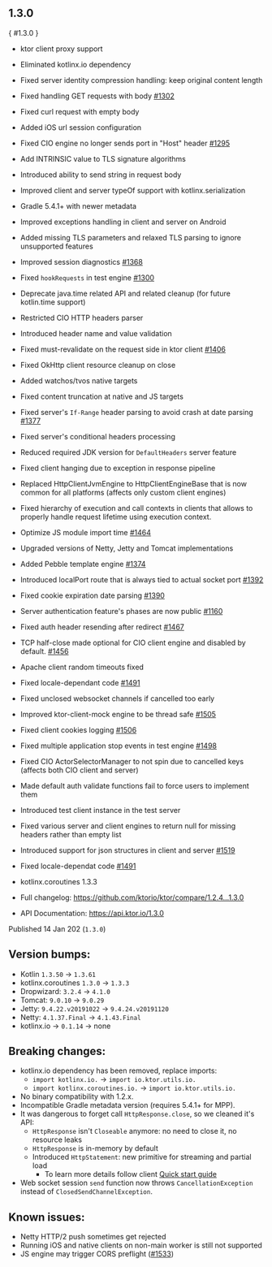 [//]: # (title: 1.3.0)
[//]: # (caption: Migrating 1.2.4 → 1.3.0)
[//]: # (category: quickstart)

## 1.3.0
{ #1.3.0 }

* ktor client proxy support
* Eliminated kotlinx.io dependency
* Fixed server identity compression handling: keep original content length
* Fixed handling GET requests with body [#1302](https://github.com/ktorio/ktor/issues/1202)
* Fixed curl request with empty body
* Added iOS url session configuration
* Fixed CIO engine no longer sends port in "Host" header [#1295](https://github.com/ktorio/ktor/issues/1295)
* Add INTRINSIC value to TLS signature algorithms
* Introduced ability to send string in request body
* Improved client and server typeOf support with kotlinx.serialization
* Gradle 5.4.1+ with newer metadata
* Improved exceptions handling in client and server on Android
* Added missing TLS parameters and relaxed TLS parsing to ignore unsupported features
* Improved session diagnostics [#1368](https://github.com/ktorio/ktor/issues/1368)
* Fixed `hookRequests` in test engine [#1300](https://github.com/ktorio/ktor/issues/1300)
* Deprecate java.time related API and related cleanup (for future kotlin.time support)
* Restricted CIO HTTP headers parser
* Introduced header name and value validation
* Fixed must-revalidate on the request side in ktor client [#1406](https://github.com/ktorio/ktor/issues/1406)
* Fixed OkHttp client resource cleanup on close
* Added watchos/tvos native targets
* Fixed content truncation at native and JS targets
* Fixed server's `If-Range` header parsing to avoid crash at date parsing [#1377](https://github.com/ktorio/ktor/issues/1377)
* Fixed server's conditional headers processing
* Reduced required JDK version for `DefaultHeaders` server feature
* Fixed client hanging due to exception in response pipeline
* Replaced HttpClientJvmEngine to HttpClientEngineBase that is now common for all platforms (affects only custom client engines)
* Fixed hierarchy of execution and call contexts in clients that allows to properly handle request lifetime using execution context.
* Optimize JS module import time [#1464](https://github.com/ktorio/ktor/issues/1464)
* Upgraded versions of Netty, Jetty and Tomcat implementations
* Added Pebble template engine [#1374](https://github.com/ktorio/ktor/issues/1374)
* Introduced localPort route that is always tied to actual socket port [#1392](https://github.com/ktorio/ktor/issues/1392)
* Fixed cookie expiration date parsing [#1390](https://github.com/ktorio/ktor/issues/1390)
* Server authentication feature's phases are now public [#1160](https://github.com/ktorio/ktor/issues/1160)
* Fixed auth header resending after redirect [#1467](https://github.com/ktorio/ktor/issues/1467)
* TCP half-close made optional for CIO client engine and disabled by default. [#1456](https://github.com/ktorio/ktor/issues/1456)
* Apache client random timeouts fixed
* Fixed locale-dependant code [#1491](https://github.com/ktorio/ktor/issues/1491)
* Fixed unclosed websocket channels if cancelled too early
* Improved ktor-client-mock engine to be thread safe [#1505](https://github.com/ktorio/ktor/issues/1505)
* Fixed client cookies logging [#1506](https://github.com/ktorio/ktor/issues/1506)
* Fixed multiple application stop events in test engine [#1498](https://github.com/ktorio/ktor/issues/1498)
* Fixed CIO ActorSelectorManager to not spin due to cancelled keys (affects both CIO client and server)
* Made default auth validate functions fail to force users to implement them
* Introduced test client instance in the test server
* Fixed various server and client engines to return null for missing headers rather than empty list
* Introduced support for json structures in client and server [#1519](https://github.com/ktorio/ktor/issues/1519)
* Fixed locale-dependat code [#1491](https://github.com/ktorio/ktor/issues/1491)
* kotlinx.coroutines 1.3.3

* Full changelog: <https://github.com/ktorio/ktor/compare/1.2.4...1.3.0>
* API Documentation: <https://api.ktor.io/1.3.0>

Published 14 Jan 202 (`1.3.0`)

## Version bumps:
* Kotlin `1.3.50` -> `1.3.61`
* kotlinx.coroutines `1.3.0` -> `1.3.3`
* Dropwizard: `3.2.4` -> `4.1.0`
* Tomcat: `9.0.10` -> `9.0.29`
* Jetty: `9.4.22.v20191022` -> `9.4.24.v20191120`
* Netty: `4.1.37.Final` -> `4.1.43.Final`
* kotlinx.io -> `0.1.14` -> none

## Breaking changes:
* kotlinx.io dependency has been removed, replace imports:
    * `import kotlinx.io.` -> `import io.ktor.utils.io.`
    * `import kotlinx.coroutines.io.` -> `import io.ktor.utils.io.`
* No binary compatibility with 1.2.x.
* Incompatible Gradle metadata version (requires 5.4.1+ for MPP).
* It was dangerous to forget call `HttpResponse.close`, so we cleaned it's API:
    - `HttpResponse` isn't `Closeable` anymore: no need to close it, no resource leaks
    - `HttpResponse` is in-memory by default
    - Introduced `HttpStatement`: new primitive for streaming and partial load
      - To learn more details follow client [Quick start guide](/clients/http-client/quick-start/streaming.html)
* Web socket session `send` function now throws `CancellationException` instead of `ClosedSendChannelException`.

## Known issues:
* Netty HTTP/2 push sometimes get rejected
* Running iOS and native clients on non-main worker is still not supported
* JS engine may trigger CORS preflight ([#1533](https://github.com/ktorio/ktor/issues/1533))